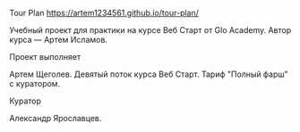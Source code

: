 Tour Plan https://artem1234561.github.io/tour-plan/


Учебный проект для практики на курсе Веб Старт от Glo Academy. Автор курса — Артем Исламов.


Проект выполняет

Артем Щеголев. Девятый поток курса Веб Старт. Тариф "Полный фарш" с куратором.


Куратор

Александр Ярославцев.
